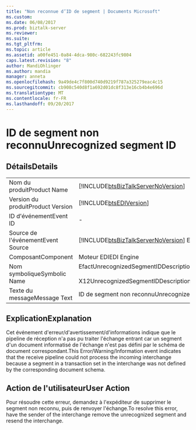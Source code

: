 ```yaml
---
title: "Non reconnue d’ID de segment | Documents Microsoft"
ms.custom: 
ms.date: 06/08/2017
ms.prod: biztalk-server
ms.reviewer: 
ms.suite: 
ms.tgt_pltfrm: 
ms.topic: article
ms.assetid: a00fe451-0a84-4dca-980c-682243fc9804
caps.latest.revision: "8"
author: MandiOhlinger
ms.author: mandia
manager: anneta
ms.openlocfilehash: 9a49de4c7f800d740d9219f787a325279eac4c15
ms.sourcegitcommit: cb908c540d8f1a692d01dc8f313e16cb4b4e696d
ms.translationtype: MT
ms.contentlocale: fr-FR
ms.lasthandoff: 09/20/2017
---
```

# <a name="unrecognized-segment-id"></a><span data-ttu-id="72cbd-102">ID de segment non reconnu</span><span class="sxs-lookup"><span data-stu-id="72cbd-102">Unrecognized segment ID</span></span>
## <a name="details"></a><span data-ttu-id="72cbd-103">Détails</span><span class="sxs-lookup"><span data-stu-id="72cbd-103">Details</span></span>  
  
|||  
|-|-|  
|<span data-ttu-id="72cbd-104">Nom du produit</span><span class="sxs-lookup"><span data-stu-id="72cbd-104">Product Name</span></span>|[!INCLUDE[btsBizTalkServerNoVersion](../includes/btsbiztalkservernoversion-md.md)]|  
|<span data-ttu-id="72cbd-105">Version du produit</span><span class="sxs-lookup"><span data-stu-id="72cbd-105">Product Version</span></span>|[!INCLUDE[btsEDIVersion](../includes/btsediversion-md.md)]|  
|<span data-ttu-id="72cbd-106">ID d'événement</span><span class="sxs-lookup"><span data-stu-id="72cbd-106">Event ID</span></span>|-|  
|<span data-ttu-id="72cbd-107">Source de l'événement</span><span class="sxs-lookup"><span data-stu-id="72cbd-107">Event Source</span></span>|[!INCLUDE[btsBizTalkServerNoVersion](../includes/btsbiztalkservernoversion-md.md)]<span data-ttu-id="72cbd-108"> EDI</span><span class="sxs-lookup"><span data-stu-id="72cbd-108"> EDI</span></span>|  
|<span data-ttu-id="72cbd-109">Composant</span><span class="sxs-lookup"><span data-stu-id="72cbd-109">Component</span></span>|<span data-ttu-id="72cbd-110">Moteur EDI</span><span class="sxs-lookup"><span data-stu-id="72cbd-110">EDI Engine</span></span>|  
|<span data-ttu-id="72cbd-111">Nom symbolique</span><span class="sxs-lookup"><span data-stu-id="72cbd-111">Symbolic Name</span></span>|<span data-ttu-id="72cbd-112">EfactUnrecognizedSegmentIDDescription</span><span class="sxs-lookup"><span data-stu-id="72cbd-112">EfactUnrecognizedSegmentIDDescription</span></span><br /><br /> <span data-ttu-id="72cbd-113">X12UnrecognizedSegmentIDDescription</span><span class="sxs-lookup"><span data-stu-id="72cbd-113">X12UnrecognizedSegmentIDDescription</span></span>|  
|<span data-ttu-id="72cbd-114">Texte du message</span><span class="sxs-lookup"><span data-stu-id="72cbd-114">Message Text</span></span>|<span data-ttu-id="72cbd-115">ID de segment non reconnu</span><span class="sxs-lookup"><span data-stu-id="72cbd-115">Unrecognized segment ID</span></span>|  
  
## <a name="explanation"></a><span data-ttu-id="72cbd-116">Explication</span><span class="sxs-lookup"><span data-stu-id="72cbd-116">Explanation</span></span>  
 <span data-ttu-id="72cbd-117">Cet événement d'erreur/d'avertissement/d'informations indique que le pipeline de réception n'a pas pu traiter l'échange entrant car un segment d'un document informatisé de l'échange n'est pas défini par le schéma de document correspondant.</span><span class="sxs-lookup"><span data-stu-id="72cbd-117">This Error/Warning/Information event indicates that the receive pipeline could not process the incoming interchange because a segment in a transaction set in the interchange was not defined by the corresponding document schema.</span></span>  
  
## <a name="user-action"></a><span data-ttu-id="72cbd-118">Action de l'utilisateur</span><span class="sxs-lookup"><span data-stu-id="72cbd-118">User Action</span></span>  
 <span data-ttu-id="72cbd-119">Pour résoudre cette erreur, demandez à l'expéditeur de supprimer le segment non reconnu, puis de renvoyer l'échange.</span><span class="sxs-lookup"><span data-stu-id="72cbd-119">To resolve this error, have the sender of the interchange remove the unrecognized segment and resend the interchange.</span></span>